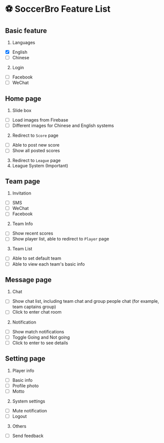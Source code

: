 # :soccer: SoccerBro Feature List

## Basic feature
1. Languages
  - [x] English
  - [ ] Chinese
2. Login  
  - [ ] Facebook
  - [ ] WeChat

## Home page
1. Slide box
  - [ ] Load images from Firebase
  - [ ] Different images for Chinese and English systems
2. Redirect to `Score` page
  - [ ] Able to post new score
  - [ ] Show all posted scores
3. Redirect to `League` page 
4. League System (Important)

## Team page
1. Invitation
  - [ ] SMS
  - [ ] WeChat
  - [ ] Facebook
2. Team Info
  - [ ] Show recent scores
  - [ ] Show player list, able to redirect to `Player` page
3. Team List
  - [ ] Able to set default team
  - [ ] Able to view each team's basic info

## Message page
1. Chat
  - [ ] Show chat list, including team chat and group people chat (for example, team captains group)
  - [ ] Click to enter chat room
2. Notification
  - [ ] Show match notifications
  - [ ] Toggle Going and Not going
  - [ ] Click to enter to see details

## Setting page
1. Player info
  - [ ] Basic info
  - [ ] Profile photo
  - [ ] Motto
2. System settings
  - [ ] Mute notification
  - [ ] Logout
3. Others
  - [ ] Send feedback
